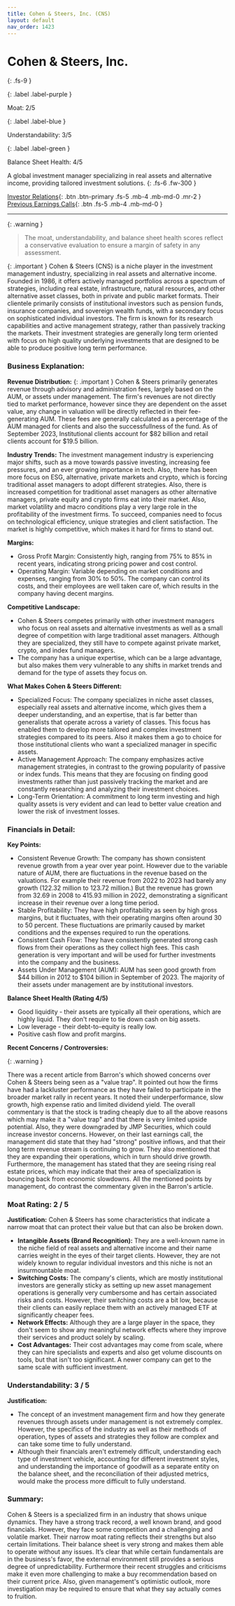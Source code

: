 ```yaml
---
title: Cohen & Steers, Inc. (CNS)
layout: default
nav_order: 1423
---
```


# Cohen & Steers, Inc.
{: .fs-9 }

{: .label .label-purple }

Moat: 2/5

{: .label .label-blue }

Understandability: 3/5

{: .label .label-green }

Balance Sheet Health: 4/5

A global investment manager specializing in real assets and alternative income, providing tailored investment solutions.
{: .fs-6 .fw-300 }

[Investor Relations](https://www.google.com/search?q=CNS+investor+relations){: .btn .btn-primary .fs-5 .mb-4 .mb-md-0 .mr-2 }
[Previous Earnings Calls](https://discountingcashflows.com/company/CNS/transcripts/){: .btn .fs-5 .mb-4 .mb-md-0 }

---

{: .warning }
>The moat, understandability, and balance sheet health scores reflect a conservative evaluation to ensure a margin of safety in any assessment.



{: .important }
Cohen & Steers (CNS) is a niche player in the investment management industry, specializing in real assets and alternative income. Founded in 1986, it offers actively managed portfolios across a spectrum of strategies, including real estate, infrastructure, natural resources, and other alternative asset classes, both in private and public market formats. Their clientele primarily consists of institutional investors such as pension funds, insurance companies, and sovereign wealth funds, with a secondary focus on sophisticated individual investors. The firm is known for its research capabilities and active management strategy, rather than passively tracking the markets. Their investment strategies are generally long term oriented with focus on high quality underlying investments that are designed to be able to produce positive long term performance.

### Business Explanation:

**Revenue Distribution:**
{: .important }
Cohen & Steers primarily generates revenue through advisory and administration fees, largely based on the AUM, or assets under management. The firm's revenues are not directly tied to market performance, however since they are dependent on the asset value, any change in valuation will be directly reflected in their fee-generating AUM. These fees are generally calculated as a percentage of the AUM managed for clients and also the successfullness of the fund. As of September 2023, Institutional clients account for $82 billion and retail clients account for $19.5 billion.

**Industry Trends:**
The investment management industry is experiencing major shifts, such as a move towards passive investing, increasing fee pressures, and an ever growing importance in tech. Also, there has been more focus on ESG, alternative, private markets and crypto, which is forcing traditional asset managers to adopt different strategies. Also, there is increased competition for traditional asset managers as other alternative managers, private equity and crypto firms eat into their market. Also, market volatility and macro conditions play a very large role in the profitability of the investment firms. To succeed, companies need to focus on technological efficiency, unique strategies and client satisfaction. The market is highly competitive, which makes it hard for firms to stand out.

**Margins:**
*   Gross Profit Margin:  Consistently high, ranging from 75% to 85% in recent years, indicating strong pricing power and cost control.
*   Operating Margin:  Variable depending on market conditions and expenses, ranging from 30% to 50%. The company can control its costs, and their employees are well taken care of, which results in the company having decent margins.

**Competitive Landscape:**
*   Cohen & Steers competes primarily with other investment managers who focus on real assets and alternative investments as well as a small degree of competition with large traditional asset managers. Although they are specialized, they still have to compete against private market, crypto, and index fund managers.
*    The company has a unique expertise, which can be a large advantage, but also makes them very vulnerable to any shifts in market trends and demand for the type of assets they focus on.

**What Makes Cohen & Steers Different:**
*  Specialized Focus: The company specializes in niche asset classes, especially real assets and alternative income, which gives them a deeper understanding, and an expertise, that is far better than generalists that operate across a variety of classes. This focus has enabled them to develop more tailored and complex investment strategies compared to its peers. Also it makes them a go to choice for those institutional clients who want a specialized manager in specific assets.
*  Active Management Approach: The company emphasizes active management strategies, in contrast to the growing popularity of passive or index funds. This means that they are focusing on finding good investments rather than just passively tracking the market and are constantly researching and analyzing their investment choices.
*  Long-Term Orientation: A commitment to long term investing and high quality assets is very evident and can lead to better value creation and lower the risk of investment losses.

### Financials in Detail:

**Key Points:**
*   Consistent Revenue Growth:  The company has shown consistent revenue growth from a year over year point. However due to the variable nature of AUM, there are fluctuations in the revenue based on the valuations. For example their revenue from 2022 to 2023 had barely any growth (122.32 million to 123.72 million.) But the revenue has grown from 32.69 in 2008 to 415.93 million in 2022, demonstrating a significant increase in their revenue over a long time period.
*   Stable Profitability: They have high profitability as seen by high gross margins, but it fluctuates, with their operating margins often around 30 to 50 percent. These fluctuations are primarily caused by market conditions and the expenses required to run the operations.
*   Consistent Cash Flow: They have consistently generated strong cash flows from their operations as they collect high fees. This cash generation is very important and will be used for further investments into the company and the business.
*   Assets Under Management (AUM):  AUM has seen good growth from $44 billion in 2012 to $104 billion in September of 2023. The majority of their assets under management are by institutional investors.

  **Balance Sheet Health (Rating 4/5)**
 *  Good liquidity - their assets are typically all their operations, which are highly liquid. They don't require to tie down cash on big assets.
*   Low leverage - their debt-to-equity is really low.
*   Positive cash flow and profit margins.

**Recent Concerns / Controversies:**

{: .warning }

There was a recent article from Barron's which showed concerns over Cohen & Steers being seen as a "value trap". It pointed out how the firms have had a lackluster performance as they have failed to participate in the broader market rally in recent years. It noted their underperformance, slow growth, high expense ratio and limited dividend yield. The overall commentary is that the stock is trading cheaply due to all the above reasons which may make it a "value trap" and that there is very limited upside potential. Also, they were downgraded by JMP Securities, which could increase investor concerns. However, on their last earnings call, the management did state that they had "strong" positive inflows, and that their long term revenue stream is continuing to grow. They also mentioned that they are expanding their operations, which in turn should drive growth. Furthermore, the management has stated that they are seeing rising real estate prices, which may indicate that their area of specialization is bouncing back from economic slowdowns. All the mentioned points by management, do contrast the commentary given in the Barron's article.

### Moat Rating: 2 / 5

**Justification:**
Cohen & Steers has some characteristics that indicate a narrow moat that can protect their value but that can also be broken down.

*   **Intangible Assets (Brand Recognition):** They are a well-known name in the niche field of real assets and alternative income and their name carries weight in the eyes of their target clients. However, they are not widely known to regular individual investors and this niche is not an insurmountable moat.
*  **Switching Costs:** The company's clients, which are mostly institutional investors are generally sticky as setting up new asset management operations is generally very cumbersome and has certain associated risks and costs. However, their switching costs are a bit low, because their clients can easily replace them with an actively managed ETF at significantly cheaper fees.
*   **Network Effects:**  Although they are a large player in the space, they don't seem to show any meaningful network effects where they improve their services and product solely by scaling.
*   **Cost Advantages:** Their cost advantages may come from scale, where they can hire specialists and experts and also get volume discounts on tools, but that isn't too significant. A newer company can get to the same scale with sufficient investment.

### Understandability: 3 / 5

**Justification:**

*  The concept of an investment management firm and how they generate revenues through assets under management is not extremely complex. However, the specifics of the industry as well as their methods of operation, types of assets and strategies they follow are complex and can take some time to fully understand.
* Although their financials aren't extremely difficult, understanding each type of investment vehicle, accounting for different investment styles, and understanding the importance of goodwill as a separate entity on the balance sheet, and the reconciliation of their adjusted metrics, would make the process more difficult to fully understand.

### Summary:
Cohen & Steers is a specialized firm in an industry that shows unique dynamics. They have a strong track record, a well known brand, and good financials. However, they face some competition and a challenging and volatile market. Their narrow moat rating reflects their strengths but also certain limitations. Their balance sheet is very strong and makes them able to operate without any issues. It’s clear that while certain fundamentals are in the business's favor, the external environment still provides a serious degree of unpredictability. Furthermore their recent struggles and criticisms make it even more challenging to make a buy recommendation based on their current price. Also, given management's optimistic outlook, more investigation may be required to ensure that what they say actually comes to fruition.
